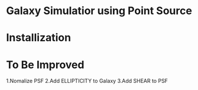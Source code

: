 # Galaxy Simulatior using Point Source





# Installization















# To Be Improved

1.Nomalize  PSF
2.Add ELLIPTICITY to Galaxy
3.Add SHEAR to PSF
